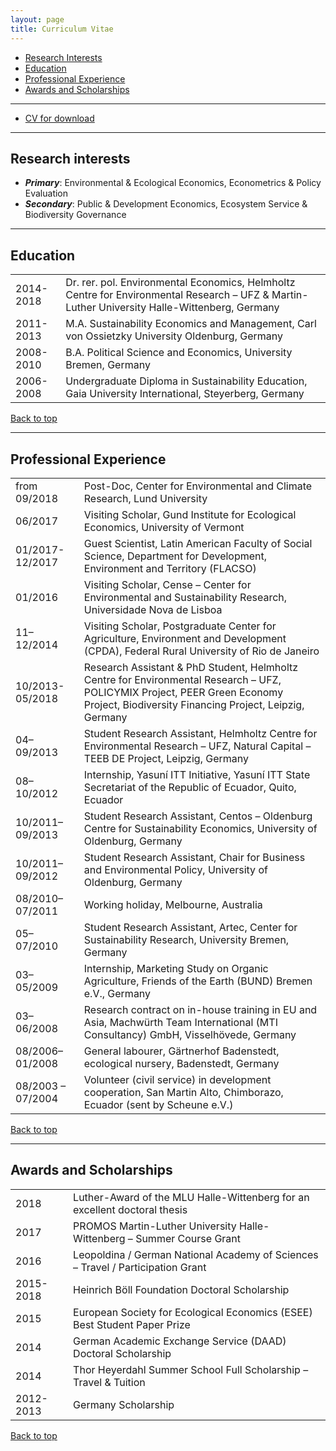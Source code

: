 ```yaml
---
layout: page
title: Curriculum Vitae
---
```


- [Research Interests](#research-interests)
- [Education](#education)
- [Professional Experience](#professional-experience)
- [Awards and Scholarships](#awards-and-scholarships)

---

- [CV for download](https://nils.droste.io/research/CV/CV2019.pdf)

---

## Research interests

+ ***Primary***: Environmental & Ecological Economics, Econometrics & Policy Evaluation
+ ***Secondary***: Public & Development Economics, Ecosystem Service & Biodiversity Governance

---

## Education

<table>
  <tr>
    <td>2014-2018</td>
    <td>Dr. rer. pol. Environmental Economics, Helmholtz Centre for Environmental Research – UFZ & Martin-Luther University Halle-Wittenberg, Germany</td>
  </tr>
  <tr>
    <td>2011-2013</td>
    <td>M.A. Sustainability Economics and Management, Carl von Ossietzky University Oldenburg, Germany</td>
  </tr>
  <tr>
    <td>2008-2010</td>
    <td>B.A. Political Science and Economics, University Bremen, Germany</td>
  </tr>
  <tr>
    <td>2006-2008</td>
    <td>Undergraduate Diploma in Sustainability Education, Gaia University International, Steyerberg, Germany</td>
  </tr>
</table>

<a href="#top">Back to top</a>

---

## Professional Experience

<table>
  <tr>
    <td>from 09/2018</td>
    <td>Post-Doc, Center for Environmental and Climate Research, Lund University</td>
  </tr>
  <tr>
    <td>06/2017</td>
    <td>Visiting Scholar, Gund Institute for Ecological Economics, University of Vermont</td>
  </tr>
  <tr>
    <td>01/2017-12/2017</td>
    <td>Guest Scientist, Latin American Faculty of Social Science, Department for Development, Environment and Territory (FLACSO)</td>
  </tr>
  <tr>
    <td>01/2016</td>
    <td>Visiting Scholar, Cense – Center for Environmental and Sustainability Research, Universidade Nova de Lisboa</td>
  </tr>
  <tr>
    <td>11–12/2014</td>
    <td>Visiting Scholar, Postgraduate Center for Agriculture, Environment and Development (CPDA), Federal Rural University of Rio de Janeiro</td>
  </tr>
  <tr>
    <td>10/2013-05/2018</td>
    <td>Research Assistant & PhD Student, Helmholtz Centre for Environmental Research – UFZ, POLICYMIX Project, PEER Green Economy Project, Biodiversity Financing Project, Leipzig, Germany</td>
  </tr>
  <tr>
    <td>04–09/2013</td>
    <td>Student Research Assistant, Helmholtz Centre for Environmental Research – UFZ,  Natural Capital – TEEB DE Project, Leipzig, Germany</td>
  </tr>
  <tr>
    <td>08–10/2012</td>
    <td>Internship, Yasuní ITT Initiative, Yasuní ITT State Secretariat of the Republic of Ecuador, Quito, Ecuador</td>
  </tr>
  <tr>
    <td>10/2011–09/2013</td>
    <td>Student Research Assistant, Centos – Oldenburg Centre for Sustainability Economics, University of Oldenburg, Germany</td>
  </tr>
  <tr>
    <td>10/2011–09/2012</td>
    <td>Student Research Assistant, Chair for Business and Environmental Policy, University of Oldenburg, Germany</td>
  </tr>
  <tr>
    <td>08/2010–07/2011</td>
    <td>Working holiday, Melbourne, Australia</td>
  </tr>
  <tr>
    <td>05–07/2010</td>
    <td>Student Research Assistant, Artec, Center for Sustainability Research, University Bremen, Germany</td>
  </tr>
  <tr>
    <td>03–05/2009</td>
    <td>Internship, Marketing Study on Organic Agriculture, Friends of the Earth (BUND) Bremen e.V., Germany</td>
  </tr>
  <tr>
    <td>03–06/2008</td>
    <td>Research contract on in-house training in EU and Asia, Machwürth Team International (MTI Consultancy) GmbH, Visselhövede, Germany</td>
  </tr>
  <tr>
    <td>08/2006–01/2008</td>
    <td>General labourer, Gärtnerhof Badenstedt, ecological nursery, Badenstedt, Germany</td>
  </tr>
  <tr>
    <td>08/2003 – 07/2004</td>
    <td>Volunteer (civil service) in development cooperation, San Martin Alto, Chimborazo, Ecuador (sent by Scheune e.V.)</td>
  </tr>
</table>

<a href="#top">Back to top</a>

---

## Awards and Scholarships

<table>
  <tr>
    <td>2018</td>
    <td>Luther-Award of the MLU Halle-Wittenberg for an excellent doctoral thesis</td>
  </tr>
  <tr>
    <td>2017</td>
    <td>PROMOS Martin-Luther University Halle-Wittenberg – Summer Course Grant</td>
  </tr>
  <tr>
    <td>2016</td>
    <td>Leopoldina / German National Academy of Sciences – Travel / Participation Grant</td>
  </tr>
  <tr>
    <td>2015-2018</td>
    <td>Heinrich Böll Foundation Doctoral Scholarship</td>
  </tr>
  <tr>
    <td>2015</td>
    <td>European Society for Ecological Economics (ESEE) Best Student Paper Prize</td>
  </tr>
  <tr>
    <td>2014</td>
    <td>German Academic Exchange Service (DAAD) Doctoral Scholarship</td>
  </tr>
  <tr>
    <td>2014</td>
    <td>Thor Heyerdahl Summer School Full Scholarship – Travel & Tuition</td>
  </tr>
  <tr>
    <td>2012-2013</td>
    <td>Germany Scholarship</td>
  </tr>
</table>

<a href="#top">Back to top</a>
